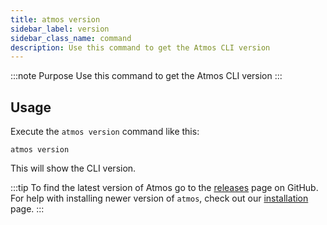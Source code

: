 ```yaml
---
title: atmos version
sidebar_label: version
sidebar_class_name: command
description: Use this command to get the Atmos CLI version
---
```


:::note Purpose
Use this command to get the Atmos CLI version
:::

## Usage

Execute the `atmos version` command like this:

```shell
atmos version
```

This will show the CLI version.

:::tip
To find the latest version of Atmos go to the [releases](https://github.com/cloudposse/atmos/releases) page on GitHub. For help with installing newer version of `atmos`, check out our [installation](/quick-start/install-atmos) page.
:::
